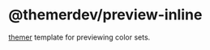 # @themerdev/preview-inline

[themer](https://github.com/themerdev/themer) template for previewing color sets.
